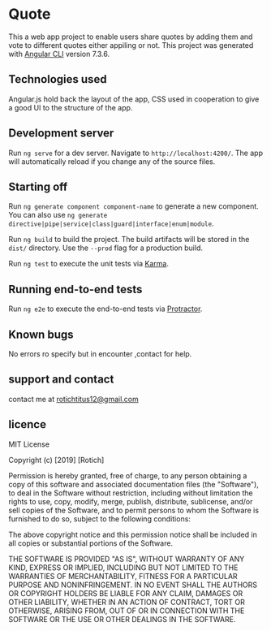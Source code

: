 # Quote

This a web app project to enable users share quotes by adding them and vote to different quotes either appiling or not.
This project was generated with [Angular CLI](https://github.com/angular/angular-cli) version 7.3.6.

## Technologies used

Angular.js hold back the layout of the app,  CSS used in cooperation to give a good UI to the structure of the app.

## Development server

Run `ng serve` for a dev server. Navigate to `http://localhost:4200/`. The app will automatically reload if you change any of the source files.

## Starting off

Run `ng generate component component-name` to generate a new component. You can also use `ng generate directive|pipe|service|class|guard|interface|enum|module`.

Run `ng build` to build the project. The build artifacts will be stored in the `dist/` directory. Use the `--prod` flag for a production build.

Run `ng test` to execute the unit tests via [Karma](https://karma-runner.github.io).

## Running end-to-end tests

Run `ng e2e` to execute the end-to-end tests via [Protractor](http://www.protractortest.org/).

## Known bugs

No errors ro specify but in encounter ,contact for help.

## support and contact

contact me at rotichtitus12@gmail.com 

## licence

MIT License

Copyright (c) [2019] [Rotich]

Permission is hereby granted, free of charge, to any person obtaining a copy
of this software and associated documentation files (the "Software"), to deal
in the Software without restriction, including without limitation the rights
to use, copy, modify, merge, publish, distribute, sublicense, and/or sell
copies of the Software, and to permit persons to whom the Software is
furnished to do so, subject to the following conditions:

The above copyright notice and this permission notice shall be included in all
copies or substantial portions of the Software.

THE SOFTWARE IS PROVIDED "AS IS", WITHOUT WARRANTY OF ANY KIND, EXPRESS OR
IMPLIED, INCLUDING BUT NOT LIMITED TO THE WARRANTIES OF MERCHANTABILITY,
FITNESS FOR A PARTICULAR PURPOSE AND NONINFRINGEMENT. IN NO EVENT SHALL THE
AUTHORS OR COPYRIGHT HOLDERS BE LIABLE FOR ANY CLAIM, DAMAGES OR OTHER
LIABILITY, WHETHER IN AN ACTION OF CONTRACT, TORT OR OTHERWISE, ARISING FROM,
OUT OF OR IN CONNECTION WITH THE SOFTWARE OR THE USE OR OTHER DEALINGS IN THE
SOFTWARE.
